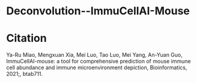 # Deconvolution--ImmuCellAI-Mouse






# Citation 
Ya-Ru Miao, Mengxuan Xia, Mei Luo, Tao Luo, Mei Yang, An-Yuan Guo, ImmuCellAI-mouse: a tool for comprehensive prediction of mouse immune cell abundance and immune microenvironment depiction, Bioinformatics, 2021;, btab711. 
